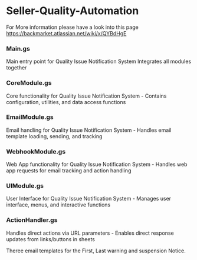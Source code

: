 # Seller-Quality-Automation

For More information please have a look into this page https://backmarket.atlassian.net/wiki/x/QYBdHgE

### Main.gs 
Main entry point for Quality Issue Notification System Integrates all modules together

### CoreModule.gs 
Core functionality for Quality Issue Notification System - Contains configuration, utilities, and data access functions

### EmailModule.gs 
Email handling for Quality Issue Notification System - Handles email template loading, sending, and tracking

### WebhookModule.gs
Web App functionality for Quality Issue Notification System - Handles web app requests for email tracking and action handling

### UIModule.gs 
User Interface for Quality Issue Notification System - Manages user interface, menus, and interactive functions

### ActionHandler.gs
Handles direct actions via URL parameters - Enables direct response updates from links/buttons in sheets

Theree email templates for the First, Last warning and suspension Notice.

